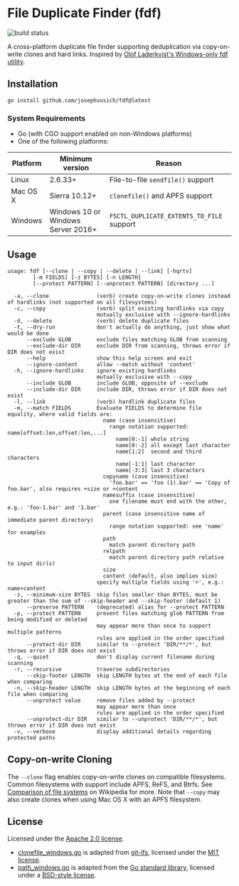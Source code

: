 # File Duplicate Finder (fdf)

![build status](https://github.com/josephvusich/fdf/actions/workflows/go.yml/badge.svg?branch=master)

A cross-platform duplicate file finder supporting deduplication via copy-on-write clones and hard links. Inspired by [Olof Laderkvist's Windows-only fdf utility](http://www.ltr-data.se/opencode.html/).

## Installation

`go install github.com/josephvusich/fdf@latest`

### System Requirements

* Go (with CGO support enabled on non-Windows platforms)
* One of the following platforms:

| Platform | Minimum version | Reason |
|---|---|---|
| Linux | 2.6.33+ | File-to-file `sendfile()` support |
| Mac OS X | Sierra 10.12+ | `clonefile()` and APFS support |
| Windows | Windows 10 or Windows Server 2016+ | `FSCTL_DUPLICATE_EXTENTS_TO_FILE` support |

## Usage
```
usage: fdf [--clone | --copy | --delete | --link] [-hqrtv]
        [-m FIELDS] [-z BYTES] [-n LENGTH]
        [--protect PATTERN] [--unprotect PATTERN] [directory ...]

  -a, --clone               (verb) create copy-on-write clones instead of hardlinks (not supported on all filesystems)
  -c, --copy                (verb) split existing hardlinks via copy
                            mutually exclusive with --ignore-hardlinks
  -d, --delete              (verb) delete duplicate files
  -t, --dry-run             don't actually do anything, just show what would be done
      --exclude GLOB        exclude files matching GLOB from scanning
      --exclude-dir DIR     exclude DIR from scanning, throws error if DIR does not exist
      --help                show this help screen and exit
      --ignore-content      allow --match without 'content'
  -h, --ignore-hardlinks    ignore existing hardlinks
                            mutually exclusive with --copy
      --include GLOB        include GLOB, opposite of --exclude
      --include-dir DIR     include DIR, throws error if DIR does not exist
  -l, --link                (verb) hardlink duplicate files
  -m, --match FIELDS        Evaluate FIELDS to determine file equality, where valid fields are:
                              name (case insensitive)
                                range notation supported: name[offset:len,offset:len,...]
                                  name[0:-1] whole string
                                  name[0:-2] all except last character
                                  name[1:2]  second and third characters
                                  name[-1:1] last character
                                  name[-3:3] last 3 characters
                              copyname (case insensitive)
                                'foo.bar' == 'foo (1).bar' == 'Copy of foo.bar', also requires +size or +content
                              namesuffix (case insensitive)
                                one filename must end with the other, e.g.: 'foo-1.bar' and '1.bar'
                              parent (case insensitive name of immediate parent directory)
                                range notation supported: see 'name' for examples
                              path
                                match parent directory path
                              relpath
                                match parent directory path relative to input dir(s)
                              size
                              content (default, also implies size)
                            specify multiple fields using '+', e.g.: name+content
  -z, --minimum-size BYTES  skip files smaller than BYTES, must be greater than the sum of --skip-header and --skip-footer (default 1)
      --preserve PATTERN    (deprecated) alias for --protect PATTERN
  -p, --protect PATTERN     prevent files matching glob PATTERN from being modified or deleted
                            may appear more than once to support multiple patterns
                            rules are applied in the order specified
      --protect-dir DIR     similar to --protect 'DIR/**/*', but throws error if DIR does not exist
  -q, --quiet               don't display current filename during scanning
  -r, --recursive           traverse subdirectories
      --skip-footer LENGTH  skip LENGTH bytes at the end of each file when comparing
  -n, --skip-header LENGTH  skip LENGTH bytes at the beginning of each file when comparing
      --unprotect value     remove files added by --protect
                            may appear more than once
                            rules are applied in the order specified
      --unprotect-dir DIR   similar to --unprotect 'DIR/**/*', but throws error if DIR does not exist
  -v, --verbose             display additional details regarding protected paths
```

## Copy-on-write Cloning

The `--clone` flag enables copy-on-write clones on compatible filesystems. Common filesystems with support include APFS, ReFS, and Btrfs. See [Comparison of file systems](https://en.wikipedia.org/wiki/Comparison_of_file_systems) on Wikipedia for more. Note that `--copy` may also create clones when using Mac OS X with an APFS filesystem.

## License

Licensed under the [Apache 2.0 license](LICENSE).

* [clonefile_windows.go](clonefile_windows.go) is adapted from [git-lfs](https://github.com/git-lfs/git-lfs/blob/285eebdddf3a47e83d3cc457397b2bcc798cf935/tools/util_windows.go), licensed under the [MIT license](LICENSE-git-lfs.md).
* [path_windows.go](path_windows.go) is adapted from the [Go standard library](https://github.com/golang/go/blob/b86e76681366447798c94abb959bb60875bcc856/src/os/path_windows.go), licensed under a [BSD-style license](LICENSE-golang).
